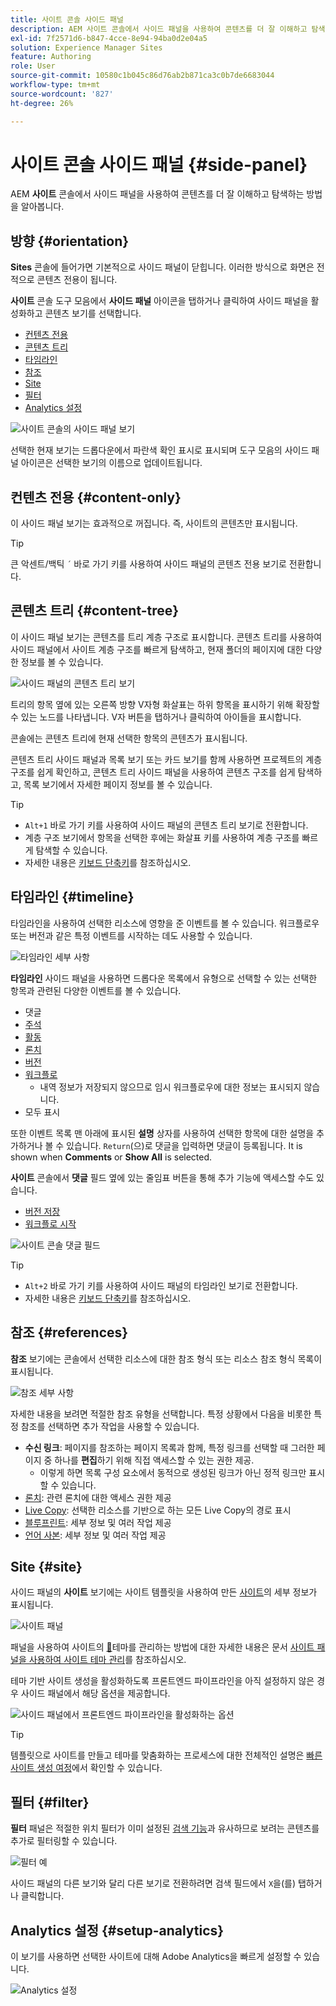 ```yaml
---
title: 사이트 콘솔 사이드 패널
description: AEM 사이트 콘솔에서 사이드 패널을 사용하여 콘텐츠를 더 잘 이해하고 탐색하는 방법을 알아봅니다.
exl-id: 7f2571d6-b847-4cce-8e94-94ba0d2e04a5
solution: Experience Manager Sites
feature: Authoring
role: User
source-git-commit: 10580c1b045c86d76ab2b871ca3c0b7de6683044
workflow-type: tm+mt
source-wordcount: '827'
ht-degree: 26%

---
```


# 사이트 콘솔 사이드 패널 {#side-panel}

AEM **사이트** 콘솔에서 사이드 패널을 사용하여 콘텐츠를 더 잘 이해하고 탐색하는 방법을 알아봅니다.

## 방향 {#orientation}

**Sites** 콘솔에 들어가면 기본적으로 사이드 패널이 닫힙니다. 이러한 방식으로 화면은 전적으로 콘텐츠 전용이 됩니다.

**사이트** 콘솔 도구 모음에서 **사이드 패널** 아이콘을 탭하거나 클릭하여 사이드 패널을 활성화하고 콘텐츠 보기를 선택합니다.

* [컨텐츠 전용](#content-only)
* [콘텐츠 트리](#content-tree)
* [타임라인](#timeline)
* [참조](#references)
* [Site](#site)
* [필터](#filter)
* [Analytics 설정](#setup-analytics)

![사이트 콘솔의 사이드 패널 보기](assets/sites-console-side-panel-views.png)

선택한 현재 보기는 드롭다운에서 파란색 확인 표시로 표시되며 도구 모음의 사이드 패널 아이콘은 선택한 보기의 이름으로 업데이트됩니다.

## 컨텐츠 전용 {#content-only}

이 사이드 패널 보기는 효과적으로 꺼집니다. 즉, 사이트의 콘텐츠만 표시됩니다.

>[!TIP]
>
>큰 악센트/백틱 `´` 바로 가기 키를 사용하여 사이드 패널의 콘텐츠 전용 보기로 전환합니다.

## 콘텐츠 트리 {#content-tree}

이 사이드 패널 보기는 콘텐츠를 트리 계층 구조로 표시합니다. 콘텐츠 트리를 사용하여 사이드 패널에서 사이트 계층 구조를 빠르게 탐색하고, 현재 폴더의 페이지에 대한 다양한 정보를 볼 수 있습니다.

![사이드 패널의 콘텐츠 트리 보기](assets/console-side-panel-content-tree.png)

트리의 항목 옆에 있는 오른쪽 방향 V자형 화살표는 하위 항목을 표시하기 위해 확장할 수 있는 노드를 나타냅니다. V자 버튼을 탭하거나 클릭하여 아이들을 표시합니다.

콘솔에는 콘텐츠 트리에 현재 선택한 항목의 콘텐츠가 표시됩니다.

콘텐츠 트리 사이드 패널과 목록 보기 또는 카드 보기를 함께 사용하면 프로젝트의 계층 구조를 쉽게 확인하고, 콘텐츠 트리 사이드 패널을 사용하여 콘텐츠 구조를 쉽게 탐색하고, 목록 보기에서 자세한 페이지 정보를 볼 수 있습니다.

>[!TIP]
>
>* `Alt+1` 바로 가기 키를 사용하여 사이드 패널의 콘텐츠 트리 보기로 전환합니다.
>* 계층 구조 보기에서 항목을 선택한 후에는 화살표 키를 사용하여 계층 구조를 빠르게 탐색할 수 있습니다.
>* 자세한 내용은 [키보드 단축키](/help/sites-cloud/authoring/sites-console/keyboard-shortcuts.md)를 참조하십시오.

## 타임라인 {#timeline}

타임라인을 사용하여 선택한 리소스에 영향을 준 이벤트를 볼 수 있습니다. 워크플로우 또는 버전과 같은 특정 이벤트를 시작하는 데도 사용할 수 있습니다.

![타임라인 세부 사항](/help/sites-cloud/authoring/assets/timeline-detail.png)

**타임라인** 사이드 패널을 사용하면 드롭다운 목록에서 유형으로 선택할 수 있는 선택한 항목과 관련된 다양한 이벤트를 볼 수 있습니다.

* 댓글
* [주석](/help/sites-cloud/authoring/page-editor/annotations.md)
* [활동](/help/sites-cloud/authoring/personalization/activities.md)
* [론치](/help/sites-cloud/authoring/launches/overview.md)
* [버전](/help/sites-cloud/authoring/sites-console/page-versions.md)
* [워크플로](/help/sites-cloud/authoring/workflows/overview.md)
   * 내역 정보가 저장되지 않으므로 임시 워크플로우에 대한 정보는 표시되지 않습니다.<!--With the exception of [transient workflows](/help/sites-developing/workflows.md#transient-workflows) as no history information is saved for these-->
* 모두 표시

또한 이벤트 목록 맨 아래에 표시된 **설명** 상자를 사용하여 선택한 항목에 대한 설명을 추가하거나 볼 수 있습니다. `Return`(으)로 댓글을 입력하면 댓글이 등록됩니다. It is shown when **Comments** or **Show All** is selected.

**사이트** 콘솔에서 **댓글** 필드 옆에 있는 줄임표 버튼을 통해 추가 기능에 액세스할 수도 있습니다.

* [버전 저장](/help/sites-cloud/authoring/sites-console/page-versions.md)
* [워크플로 시작](/help/sites-cloud/authoring/workflows/applying.md)

![사이트 콘솔 댓글 필드](assets/sites-console-comment-ellipsis.png)

>[!TIP]
>
>* `Alt+2` 바로 가기 키를 사용하여 사이드 패널의 타임라인 보기로 전환합니다.
>* 자세한 내용은 [키보드 단축키](/help/sites-cloud/authoring/sites-console/keyboard-shortcuts.md)를 참조하십시오.

## 참조 {#references}

**참조** 보기에는 콘솔에서 선택한 리소스에 대한 참조 형식 또는 리소스 참조 형식 목록이 표시됩니다.

![참조 세부 사항](assets/console-side-panel-references-detail.png)

자세한 내용을 보려면 적절한 참조 유형을 선택합니다. 특정 상황에서 다음을 비롯한 특정 참조를 선택하면 추가 작업을 사용할 수 있습니다.

* **수신 링크**: 페이지를 참조하는 페이지 목록과 함께, 특정 링크를 선택할 때 그러한 페이지 중 하나를 **편집**&#x200B;하기 위해 직접 액세스할 수 있는 권한 제공.
   * 이렇게 하면 목록 구성 요소에서 동적으로 생성된 링크가 아닌 정적 링크만 표시할 수 있습니다.
* [론치](/help/sites-cloud/authoring/launches/overview.md): 관련 론치에 대한 액세스 권한 제공
* [Live Copy](/help/sites-cloud/administering/msm/overview.md): 선택한 리소스를 기반으로 하는 모든 Live Copy의 경로 표시
* [블루프린트](/help/sites-cloud/administering/msm/best-practices.md): 세부 정보 및 여러 작업 제공
* [언어 사본](/help/sites-cloud/administering/translation/managing-projects.md#creating-translation-projects-using-the-references-panel): 세부 정보 및 여러 작업 제공

## Site {#site}

사이드 패널의 **사이트** 보기에는 사이트 템플릿을 사용하여 만든 [사이트](/help/sites-cloud/administering/site-creation/create-site.md)의 세부 정보가 표시됩니다.

![사이트 패널](assets/console-side-panel-site-paenl.png)

패널을 사용하여 사이트의 [&#128279;](/help/sites-cloud/administering/site-creation/site-themes.md)테마를 관리하는 방법에 대한 자세한 내용은 문서 [사이트 패널을 사용하여 사이트 테마 관리](/help/sites-cloud/administering/site-creation/site-rail.md)를 참조하십시오.

테마 기반 사이트 생성을 활성화하도록 프론트엔드 파이프라인을 아직 설정하지 않은 경우 사이드 패널에서 해당 옵션을 제공합니다.

![사이드 패널에서 프론트엔드 파이프라인을 활성화하는 옵션](assets/sites-console-side-panel-site.png)

>[!TIP]
>
>템플릿으로 사이트를 만들고 테마를 맞춤화하는 프로세스에 대한 전체적인 설명은 [빠른 사이트 생성 여정](/help/journey-sites/quick-site/overview.md)에서 확인할 수 있습니다.

## 필터 {#filter}

**필터** 패널은 적절한 위치 필터가 이미 설정된 [검색 기능](/help/sites-cloud/authoring/search.md)과 유사하므로 보려는 콘텐츠를 추가로 필터링할 수 있습니다.

![필터 예](assets/console-side-panel-filter.png)

사이드 패널의 다른 보기와 달리 다른 보기로 전환하려면 검색 필드에서 `X`을(를) 탭하거나 클릭합니다.

## Analytics 설정 {#setup-analytics}

이 보기를 사용하면 선택한 사이트에 대해 Adobe Analytics을 빠르게 설정할 수 있습니다.

![Analytics 설정](assets/sites-console-side-panel-setup-analytics.png)
